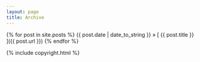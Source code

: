 ```yaml
---
layout: page
title: Archive
---
```


{% for post in site.posts %} {{ post.date | date_to_string }}   »   [ {{ post.title }} ]({{ post.url }}) {% endfor %}

{% include copyright.html %}
